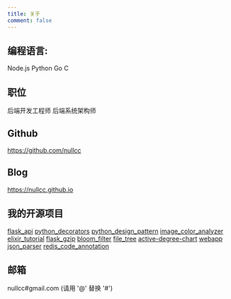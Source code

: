 ```yaml
---
title: 关于
comment: false
---
```


## 编程语言:

Node.js
Python
Go
C

## 职位

后端开发工程师
后端系统架构师

## Github

https://github.com/nullcc

## Blog

https://nullcc.github.io
    
## 我的开源项目

[flask_api](https://github.com/nullcc/flask_api)
[python_decorators](https://github.com/nullcc/python_decorators)
[python_design_pattern](https://github.com/nullcc/python_design_pattern)
[image_color_analyzer](https://github.com/nullcc/image_color_analyzer)
[elixir_tutorial](https://github.com/nullcc/elixir_tutorial)
[flask_gzip](https://github.com/nullcc/flask_gzip)
[bloom_filter](https://github.com/nullcc/bloom_filter)
[file_tree](https://github.com/nullcc/file_tree)
[active-degree-chart](https://github.com/nullcc/active-degree-chart)
[webapp](https://github.com/nullcc/webapp)
[json_parser](https://github.com/nullcc/json_parser)
[redis_code_annotation](https://github.com/nullcc/redis_code_annotation)
              
## 邮箱

nullcc#gmail.com (请用 '@' 替换 '#')
